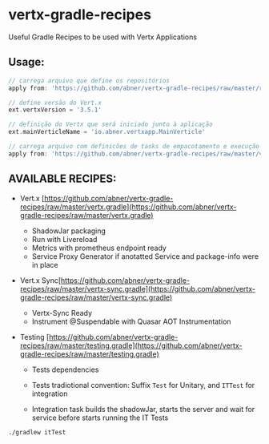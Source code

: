 # vertx-gradle-recipes
Useful Gradle Recipes to be used with Vertx Applications

## Usage:

```gradle
// carrega arquivo que define os repositórios
apply from: 'https://github.com/abner/vertx-gradle-recipes/raw/master/repositories.gradle'

// define versão do Vert.x
ext.vertxVersion = '3.5.1'

// definição do Vertx que será iniciado junto à aplicação
ext.mainVerticleName = 'io.abner.vertxapp.MainVerticle'

// carrega arquivo com definicões de tasks de empacotamento e execução da aplicação
apply from: 'https://github.com/abner/vertx-gradle-recipes/raw/master/vertx.gradle'

```

## AVAILABLE RECIPES:

* Vert.x [https://github.com/abner/vertx-gradle-recipes/raw/master/vertx.gradle](https://github.com/abner/vertx-gradle-recipes/raw/master/vertx.gradle)

  - ShadowJar packaging
  - Run with Livereload
  - Metrics with prometheus endpoint ready
  - Service Proxy Generator if anotatted Service and package-info were in place

* Vert.x Sync[https://github.com/abner/vertx-gradle-recipes/raw/master/vertx-sync.gradle](https://github.com/abner/vertx-gradle-recipes/raw/master/vertx-sync.gradle)

  - Vertx-Sync Ready
  - Instrument @Suspendable with Quasar AOT Instrumentation

* Testing [https://github.com/abner/vertx-gradle-recipes/raw/master/testing.gradle](https://github.com/abner/vertx-gradle-recipes/raw/master/testing.gradle)

   - Tests dependencies
   
   - Tests tradiotional convention: Suffix `Test` for Unitary, and `ITTest` for integration
   
   - Integration task builds the shadowJar, starts the server and wait for service before starts running the IT Tests

```bash
./gradlew itTest
```